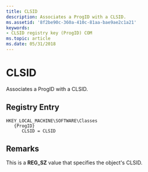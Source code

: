 ```yaml
---
title: CLSID
description: Associates a ProgID with a CLSID.
ms.assetid: '8f2be90c-360a-410c-81aa-bae9ae2c1a21'
keywords:
- CLSID registry key (ProgID) COM
ms.topic: article
ms.date: 05/31/2018
---
```


# CLSID

Associates a ProgID with a CLSID.

## Registry Entry

```
HKEY_LOCAL_MACHINE\SOFTWARE\Classes
   {ProgID}
      CLSID = CLSID
```

## Remarks

This is a **REG\_SZ** value that specifies the object's CLSID.

 

 




